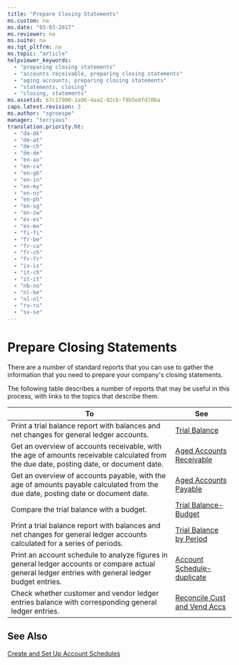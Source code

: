 ```yaml
---
title: "Prepare Closing Statements"
ms.custom: na
ms.date: "03-03-2017"
ms.reviewer: na
ms.suite: na
ms.tgt_pltfrm: na
ms.topic: "article"
helpviewer_keywords: 
  - "preparing closing statements"
  - "accounts receivable, preparing closing statements"
  - "aging accounts, preparing closing statements"
  - "statements, closing"
  - "closing, statements"
ms.assetid: 67c17900-1a96-4aa2-92cb-f8b5e8fd78ba
caps.latest.revision: 3
ms.author: "sgroespe"
manager: "terryaus"
translation.priority.ht: 
  - "da-dk"
  - "de-at"
  - "de-ch"
  - "de-de"
  - "en-au"
  - "en-ca"
  - "en-gb"
  - "en-in"
  - "en-my"
  - "en-nz"
  - "en-ph"
  - "en-sg"
  - "en-zw"
  - "es-es"
  - "es-mx"
  - "fi-fi"
  - "fr-be"
  - "fr-ca"
  - "fr-ch"
  - "fr-fr"
  - "is-is"
  - "it-ch"
  - "it-it"
  - "nb-no"
  - "nl-be"
  - "nl-nl"
  - "ru-ru"
  - "sv-se"
---
```

# Prepare Closing Statements
There are a number of standard reports that you can use to gather the information that you need to prepare your company's closing statements.  
  
 The following table describes a number of reports that may be useful in this process, with links to the topics that describe them.  
  
|**To**|**See**|  
|------------|-------------|  
|Print a trial balance report with balances and net changes for general ledger accounts.|[Trial Balance](../Topic/\($%20R_6%20Trial%20Balance%20$\).md)|  
|Get an overview of accounts receivable, with the age of amounts receivable calculated from the due date, posting date, or document date.|[Aged Accounts Receivable](../Topic/\($%20R_120%20Aged%20Accounts%20Receivable%20$\).md)|  
|Get an overview of accounts payable, with the age of amounts payable calculated from the due date, posting date or document date.|[Aged Accounts Payable](../Topic/\($%20R_322%20Aged%20Accounts%20Payable%20$\).md)|  
|Compare the trial balance with a budget.|[Trial Balance\-Budget](../Topic/\($%20R_9%20Trial%20Balance-Budget%20$\).md)|  
|Print a trial balance report with balances and net changes for general ledger accounts calculated for a series of periods.|[Trial Balance by Period](../Topic/\($%20R_38%20Trial%20Balance%20by%20Period%20$\).md)|  
|Print an account schedule to analyze figures in general ledger accounts or compare actual general ledger entries with general ledger budget entries.|[Account Schedule\-duplicate](../Topic/\($%20R_25%20Account%20Schedule%20$\)-duplicate.md)|  
|Check whether customer and vendor ledger entries balance with corresponding general ledger entries.|[Reconcile Cust and Vend Accs](../Topic/\($%20R_33%20Reconcile%20Cust%20and%20Vend%20Accs%20$\).md)|  
  
## See Also  
 [Create and Set Up Account Schedules](../BusinessIntelligence/create-and-set-up-account-schedules.md)